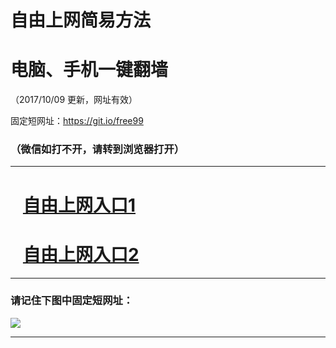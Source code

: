 ﻿# 自由上网简易方法

# 电脑、手机一键翻墙

（2017/10/09 更新，网址有效）

固定短网址：https://git.io/free99

### （微信如打不开，请转到浏览器打开）


***





# &nbsp;&nbsp; <a href="http://ft291332392.fwq-tz-1001.info/fwqtz01.html?t=100900112156 " target="_blank">自由上网入口1</a>
# &nbsp;&nbsp; <a href="http://ft1936522773.fwq-tz-1002.info/fwqtz02.html?t=10090014932 " target="_blank">自由上网入口2</a>
***

### 请记住下图中固定短网址：

<img src="https://s3-us-west-2.amazonaws.com/fwq-1001/yjfq-20170905okok.png" /> 


***

